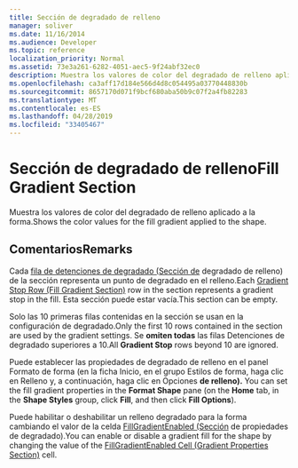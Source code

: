 ```yaml
---
title: Sección de degradado de relleno
manager: soliver
ms.date: 11/16/2014
ms.audience: Developer
ms.topic: reference
localization_priority: Normal
ms.assetid: 73e3a261-6282-4051-aec5-9f24abf32ec0
description: Muestra los valores de color del degradado de relleno aplicado a la forma.
ms.openlocfilehash: ca3aff17d184e566d4d8c054495a03770448830b
ms.sourcegitcommit: 8657170d071f9bcf680aba50b9c07f2a4fb82283
ms.translationtype: MT
ms.contentlocale: es-ES
ms.lasthandoff: 04/28/2019
ms.locfileid: "33405467"
---
```

# <a name="fill-gradient-section"></a><span data-ttu-id="f9988-103">Sección de degradado de relleno</span><span class="sxs-lookup"><span data-stu-id="f9988-103">Fill Gradient Section</span></span>

<span data-ttu-id="f9988-104">Muestra los valores de color del degradado de relleno aplicado a la forma.</span><span class="sxs-lookup"><span data-stu-id="f9988-104">Shows the color values for the fill gradient applied to the shape.</span></span> 
  
## <a name="remarks"></a><span data-ttu-id="f9988-105">Comentarios</span><span class="sxs-lookup"><span data-stu-id="f9988-105">Remarks</span></span>

<span data-ttu-id="f9988-106">Cada [fila de detenciones de degradado (Sección de](gradient-stop-row-fill-gradient-section.md) degradado de relleno) de la sección representa un punto de degradado en el relleno.</span><span class="sxs-lookup"><span data-stu-id="f9988-106">Each [Gradient Stop Row (Fill Gradient Section)](gradient-stop-row-fill-gradient-section.md) row in the section represents a gradient stop in the fill.</span></span> <span data-ttu-id="f9988-107">Esta sección puede estar vacía.</span><span class="sxs-lookup"><span data-stu-id="f9988-107">This section can be empty.</span></span> 
  
<span data-ttu-id="f9988-108">Solo las 10 primeras filas contenidas en la sección se usan en la configuración de degradado.</span><span class="sxs-lookup"><span data-stu-id="f9988-108">Only the first 10 rows contained in the section are used by the gradient settings.</span></span> <span data-ttu-id="f9988-109">Se **omiten todas** las filas Detenciones de degradado superiores a 10.</span><span class="sxs-lookup"><span data-stu-id="f9988-109">All **Gradient Stop** rows beyond 10 are ignored.</span></span> 
  
<span data-ttu-id="f9988-110">Puede establecer las propiedades de  degradado de relleno  en el  panel Formato de forma (en la ficha Inicio, en el grupo Estilos de forma, haga clic en Relleno y, a continuación, haga clic en Opciones **de relleno).** </span><span class="sxs-lookup"><span data-stu-id="f9988-110">You can set the fill gradient properties in the **Format Shape** pane (on the **Home** tab, in the **Shape Styles** group, click **Fill**, and then click **Fill Options**).</span></span> 
  
<span data-ttu-id="f9988-111">Puede habilitar o deshabilitar un relleno degradado para la forma cambiando el valor de la celda [FillGradientEnabled (Sección](fillgradientenabled-cell-gradient-properties-section.md) de propiedades de degradado).</span><span class="sxs-lookup"><span data-stu-id="f9988-111">You can enable or disable a gradient fill for the shape by changing the value of the [FillGradientEnabled Cell (Gradient Properties Section)](fillgradientenabled-cell-gradient-properties-section.md) cell.</span></span> 
  

